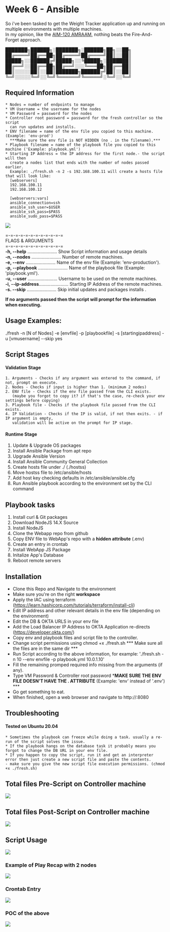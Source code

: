 # Week 6 - Ansible
So i've been tasked to get the Weight Tracker application up and running on multiple environments with multiple machines. <br />
In my opinion, like the [AIM-120 AMRAAM](https://en.wikipedia.org/wiki/AIM-120_AMRAAM), nothing beats the Fire-And-Forget approach.


███████╗██████╗░███████╗░██████╗██╗░░██╗<br />
██╔════╝██╔══██╗██╔════╝██╔════╝██║░░██║<br />
█████╗░░██████╔╝█████╗░░╚█████╗░███████║<br />
██╔══╝░░██╔══██╗██╔══╝░░░╚═══██╗██╔══██║<br />
██║░░░░░██║░░██║███████╗██████╔╝██║░░██║<br />
╚═╝░░░░░╚═╝░░╚═╝╚══════╝╚═════╝░╚═╝░░╚═╝<br />

## Required Information
	* Nodes = number of endpoints to manage
	* VM Username = the username for the nodes
	* VM Password = password for the nodes
	* Controller root password = password for the fresh controller so the script
	  can run updates and installs.
	* ENV filename = name of the env file you copied to this machine. (Example: 'env-prod')
	  ***Make sure the env file is NOT HIDDEN (no . in the filename).***
	* Playbook filename = name of the playbook file you copied to this machine ('Example: playbook.yml')
	* Starting IP Address = the IP address for the first node.- the script will then
	  create a nodes list that ends with the number of nodes passed earlier.
      Example: ./fresh.sh -n 2 -s 192.168.100.11 will create a hosts file that will look like:
	  [webservers]
	  192.168.100.11
	  192.168.100.12

	  [webservers:vars]
	  ansible_connection=ssh
	  ansible_ssh_user=$USER
	  ansible_ssh_pass=$PASS
	  ansible_sudo_pass=$PASS
<img src="https://i.postimg.cc/5t38VLh4/hosts.jpg"> <br />

=-=-=-=-=-=-=-=-=-=-=-=<br />
FLAGS & ARGUMENTS      <br />
=-=-=-=-=-=-=-=-=-=-=-=<br />
**-h, --help**      ....................... Show Script information and usage details<br />
**-n, --nodes**     ....................... Number of remote machines.<br />
**-e, --env**       ....................... Name of the env file (Example: 'env-production').<br />
**-p, --playbook**  ....................... Name of the playbook file (Example: 'playbook.yml').<br />
**-u, --user**      ....................... Username to be used on the remote machines.<br />
**-i, --ip-address**....................... Starting IP Address of the remote machines.<br />
**-s. --skip**      ....................... Skip initial updates and packages installs .<br />

**If no arguments passed then the script will prompt for the information when executing.**<br />

## Usage Examples:
./fresh -n [N of Nodes] -e [envfile] -p [playbookfile] -s [startingipaddress] -u [vmusername] --skip yes

## Script Stages
  #### Validation Stage
    1. Arguments - Checks if any argument was entered to the command, if not, prompt on execute.
	2. Nodes - Checks if input is higher than 1. (minimum 2 nodes)
    2. ENV file - Checks if the env file passed from the CLI exists. 
       (maybe you forgot to copy it? if that's the case, re-check your env settings before copying)
    3. Playbook file - Checks if the playbook file passed from the CLI exists.
    4. IP Validation - Checks if the IP is valid, if not then exits. - if IP argument is empty, 
       validation will be active on the prompt for IP stage.
  
  #### Runtime Stage
  1. Update & Upgrade OS packages
  2. Install Ansible Package from apt repo
  3. Upgrade Ansible Version
  4. Install Ansible Community General Collection
  5. Create hosts file under ./ (./hostss)
  6. Move hostss file to /etc/ansible/hosts
  7. Add host key checking defaults in /etc/ansible/ansible.cfg
  8. Run Ansible playbook according to the environment set by the CLI command

## Playbook tasks
  1. Install curl & Git packages
  2. Download NodeJS 14.X Source
  3. Install NodeJS
  4. Clone the Webapp repo from github
  5. Copy ENV file to WebApp's repo with a **hidden attribute** (.env)
  6. Create an entry in crontab
  7. Install WebApp JS Package
  8. Initalize App's Database
  9. Reboot remote servers
  
## Installation
  - Clone this Repo and Navigate to the environment
  - Make sure you're on the right **workspace**
  - Apply the IAC using terraform (https://learn.hashicorp.com/tutorials/terraform/install-cli)
  - Edit IP address and other relevant details in the env file (depending on the environment)
  - Edit the DB & OKTA URLS in your env file
  - Add the Load Balancer IP Address to OKTA Application re-directs (https://developer.okta.com/)
  - Copy env and playbook files and script file to the controller.
  - Change script permissions using chmod +x ./fresh.sh
  *** Make sure all the files are in the same dir ***
  - Run Script according to the above information, for example: './fresh.sh -n 10 --env envfile -p playbook.yml 10.0.1.10' <br />
  - Fill the remaining promped required info missing from the arguments (if any).<br />
  - Type VM Password & Controller root password
  ***MAKE SURE THE ENV FILE DOESN'T HAVE THE . ATTRIBUTE** (Example: 'env' instead of '.env') ***<br />
  - Go get something to eat.<br />
  - When finished, open a web browser and navigate to http://<IPinENVFILE>:8080<br />

## Troubleshooting
#### Tested on Ubuntu 20.04
	* Sometimes the playbook can freeze while doing a task. usually a re-run of the script solves the issue.
	* If the playbook hangs on the database task it probably means you forgot to change the DB URL in your env file.
	* If you happen to copy the script, run it and get an interpreter error then just create a new script file and paste the contents.
	- make sure you give the new script file execution permissions. (chmod +x ./fresh.sh)

## Total files Pre-Script on Controller machine
<img src="https://i.postimg.cc/d12pvHq7/fs-pre-script.jpg"> <br />
	
## Total files Post-Script on Controller machine
<img src="https://i.postimg.cc/DyyHkPRZ/fs-post-script.jpg"> <br />

## Script Usage
<img src="https://i.postimg.cc/wBKwvX4D/usage.jpg"> <br />

### Example of Play Recap with 2 nodes <br />
<img src="https://i.postimg.cc/ncjKDsD2/recap.jpg"> <br />

### Crontab Entry
<img src="https://i.postimg.cc/MGhSY2d1/crontab-entry.jpg"> <br />

### POC of the above
<img src="https://i.postimg.cc/0NRd08sS/poc.jpg"> <br />
